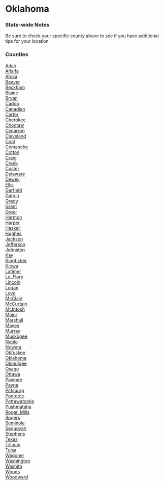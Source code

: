 # Oklahoma

### State-wide Notes
Be sure to check your specific county above to see if you have additional tips for your location

### Counties
[Adair](Adair.md)\
[Alfalfa](Alfalfa.md)\
[Atoka](Atoka.md)\
[Beaver](Beaver.md)\
[Beckham](Beckham.md)\
[Blaine](Blaine.md)\
[Bryan](Bryan.md)\
[Caddo](Caddo.md)\
[Canadian](Canadian.md)\
[Carter](Carter.md)\
[Cherokee](Cherokee.md)\
[Choctaw](Choctaw.md)\
[Cimarron](Cimarron.md)\
[Cleveland](Cleveland.md)\
[Coal](Coal.md)\
[Comanche](Comanche.md)\
[Cotton](Cotton.md)\
[Craig](Craig.md)\
[Creek](Creek.md)\
[Custer](Custer.md)\
[Delaware](Delaware.md)\
[Dewey](Dewey.md)\
[Ellis](Ellis.md)\
[Garfield](Garfield.md)\
[Garvin](Garvin.md)\
[Grady](Grady.md)\
[Grant](Grant.md)\
[Greer](Greer.md)\
[Harmon](Harmon.md)\
[Harper](Harper.md)\
[Haskell](Haskell.md)\
[Hughes](Hughes.md)\
[Jackson](Jackson.md)\
[Jefferson](Jefferson.md)\
[Johnston](Johnston.md)\
[Kay](Kay.md)\
[Kingfisher](Kingfisher.md)\
[Kiowa](Kiowa.md)\
[Latimer](Latimer.md)\
[Le_Flore](Le_Flore.md)\
[Lincoln](Lincoln.md)\
[Logan](Logan.md)\
[Love](Love.md)\
[McClain](McClain.md)\
[McCurtain](McCurtain.md)\
[McIntosh](McIntosh.md)\
[Major](Major.md)\
[Marshall](Marshall.md)\
[Mayes](Mayes.md)\
[Murray](Murray.md)\
[Muskogee](Muskogee.md)\
[Noble](Noble.md)\
[Nowata](Nowata.md)\
[Okfuskee](Okfuskee.md)\
[Oklahoma](Oklahoma.md)\
[Okmulgee](Okmulgee.md)\
[Osage](Osage.md)\
[Ottawa](Ottawa.md)\
[Pawnee](Pawnee.md)\
[Payne](Payne.md)\
[Pittsburg](Pittsburg.md)\
[Pontotoc](Pontotoc.md)\
[Pottawatomie](Pottawatomie.md)\
[Pushmataha](Pushmataha.md)\
[Roger_Mills](Roger_Mills.md)\
[Rogers](Rogers.md)\
[Seminole](Seminole.md)\
[Sequoyah](Sequoyah.md)\
[Stephens](Stephens.md)\
[Texas](Texas.md)\
[Tillman](Tillman.md)\
[Tulsa](Tulsa.md)\
[Wagoner](Wagoner.md)\
[Washington](Washington.md)\
[Washita](Washita.md)\
[Woods](Woods.md)\
[Woodward](Woodward.md)